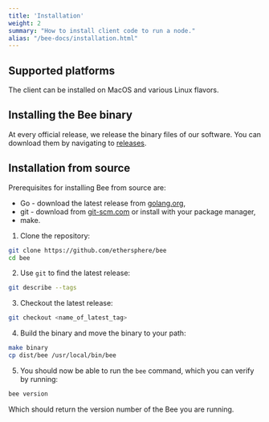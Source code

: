 ```yaml
---
title: 'Installation'
weight: 2
summary: "How to install client code to run a node."
alias: "/bee-docs/installation.html"
---
```


## Supported platforms

The client can be installed on MacOS and various Linux flavors.

## Installing the Bee binary
At every official release, we release the binary files of our software. You can download them by navigating to [releases](https://github.com/ethersphere/bee/releases).

## Installation from source
<!-- https://raw.githubusercontent.com/ethersphere/bee/master/README.md -->

Prerequisites for installing Bee from source are:

- Go - download the latest release from [golang.org](https://golang.org/dl),
- git - download from [git-scm.com](https://git-scm.com/) or install with your package manager,
- make.

1) Clone the repository:
```sh
git clone https://github.com/ethersphere/bee
cd bee
```

2) Use `git` to find the latest release:
```sh
git describe --tags
```

3) Checkout the latest release:

```sh
git checkout <name_of_latest_tag>
```

4) Build the binary and move the binary to your path:

```sh
make binary
cp dist/bee /usr/local/bin/bee
```

5) You should now be able to run the `bee` command, which you can verify by running:
```sh
bee version
```

Which should return the version number of the Bee you are running.
